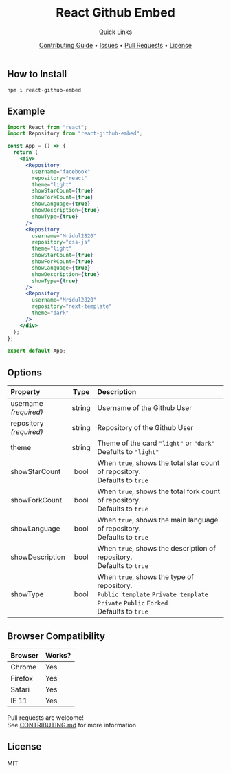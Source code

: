 # 

<div align="center">
    <h1>React Github Embed</h1>
</div>


<div align="center">
    <p>Quick Links</p>
    <a href="CONTRIBUTING.md">Contributing Guide</a> •
    <a href="https://github.com/Mridul2820/react-github-embed/issues">Issues</a> •
    <a href="https://github.com/Mridul2820/react-github-embed/pulls">Pull Requests</a> •
    <a href="LICENSE">License</a>
</div>

<br />

## How to Install
```
npm i react-github-embed
```

## Example
```jsx
import React from "react";
import Repository from "react-github-embed";

const App = () => {
  return (
    <div>
      <Repository
        username="facebook"
        repository="react"
        theme="light"
        showStarCount={true}
        showForkCount={true}
        showLanguage={true}
        showDescription={true}
        showType={true}
      />
      <Repository
        username="Mridul2820"
        repository="css-js"
        theme="light"
        showStarCount={true}
        showForkCount={true}
        showLanguage={true}
        showDescription={true}
        showType={true}
      />
      <Repository
        username="Mridul2820"
        repository="next-template"
        theme="dark"
      />
    </div>
  );
};

export default App;
```

## Options

| Property |  Type  | Description                                                                                                                                                   |
| :------------- | :----: | :----------------------- |
| username<br/>_(required)_        | string | Username of the Github User |
| repository<br/>_(required)_        | string | Repository of the Github User |
| theme<br/> | string | Theme of the card `"light"` or `"dark"`<br/>Deafults to `"light"` |
| showStarCount |  bool  | When `true`, shows the total star count of repository.<br/>Defaults to `true`|
| showForkCount |  bool  | When `true`, shows the total fork count of repository.<br/>Defaults to `true`|
| showLanguage |  bool  | When `true`, shows the main language of repository.<br/>Defaults to `true`|
| showDescription |  bool  | When `true`, shows the description of repository.<br/>Defaults to `true`|
| showType |  bool  | When `true`, shows the type of repository.<br/>`Public template` `Private template` `Private` `Public` `Forked`<br/>Defaults to `true`|

## Browser Compatibility
| Browser | Works? |
| :------ | :----- |
| Chrome  | Yes    |
| Firefox | Yes    |
| Safari  | Yes    |
| IE 11   | Yes    |

Pull requests are welcome!
<br/>
See [CONTRIBUTING.md](CONTRIBUTING.md) for more information.

## License
MIT
